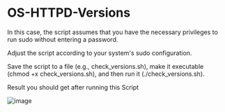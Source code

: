 # OS-HTTPD-Versions

In this case, the script assumes that you have the necessary privileges to run sudo without entering a password. 

Adjust the script according to your system's sudo configuration.

Save the script to a file (e.g., check_versions.sh), make it executable (chmod +x check_versions.sh), and then run it (./check_versions.sh).

Result you should get after running this Script 

![image](https://github.com/joshking1/OS-HTTPD-Versions/assets/88409463/b6f15eeb-ec5c-4db2-89d8-7e769e9fca1f)

